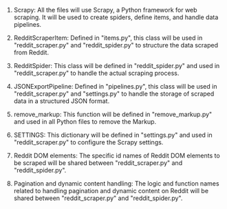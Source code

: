 1. Scrapy: All the files will use Scrapy, a Python framework for web scraping. It will be used to create spiders, define items, and handle data pipelines.

2. RedditScraperItem: Defined in "items.py", this class will be used in "reddit_scraper.py" and "reddit_spider.py" to structure the data scraped from Reddit.

3. RedditSpider: This class will be defined in "reddit_spider.py" and used in "reddit_scraper.py" to handle the actual scraping process.

4. JSONExportPipeline: Defined in "pipelines.py", this class will be used in "reddit_scraper.py" and "settings.py" to handle the storage of scraped data in a structured JSON format.

5. remove_markup: This function will be defined in "remove_markup.py" and used in all Python files to remove the Markup.

6. SETTINGS: This dictionary will be defined in "settings.py" and used in "reddit_scraper.py" to configure the Scrapy settings.

7. Reddit DOM elements: The specific id names of Reddit DOM elements to be scraped will be shared between "reddit_scraper.py" and "reddit_spider.py".

8. Pagination and dynamic content handling: The logic and function names related to handling pagination and dynamic content on Reddit will be shared between "reddit_scraper.py" and "reddit_spider.py".